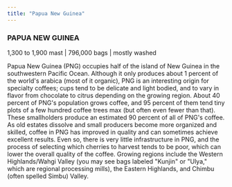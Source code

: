 ```yaml
---
title: "Papua New Guinea"
---
```

### PAPUA NEW GUINEA

1,300 to 1,900 mast | 796,000 bags | mostly washed

Papua New Guinea (PNG) occupies half of the island of New Guinea in the southwestern Pacific Ocean. Although it only  produces about 1 percent of the world's arabica (most of it organic), PNG is an interesting origin for specialty coffees; cups tend to be delicate and light bodied, and to vary in flavor from chocolate to citrus depending on the growing region. About 40 percent of PNG's population grows coffee, and 95 percent of them tend tiny plots of a few hundred coffee trees max (but often even fewer than that). These smallholders produce an estimated 90 percent of all of PNG's coffee. As old estates dissolve and small producers become more organized and skilled, coffee in PNG has improved in quality and can  sometimes achieve excellent results. Even so, there is very little infrastructure in PNG, and the process of selecting which cherries to harvest tends to be poor, which can lower the overall quality of the coffee. Growing regions include the Western Highlands/Wahgi Valley (you may see bags labeled "Kunjin" or "Ulya," which are regional processing mills), the Eastern Highlands, and Chimbu (often spelled Simbu) Valley.
